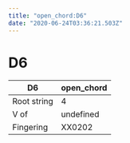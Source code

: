 ```yaml
---
title: "open_chord:D6"
date: "2020-06-24T03:36:21.503Z"
---
```


# D6
D6 | open_chord
--- | ---
Root string | 4
V of | undefined
Fingering | XX0202
